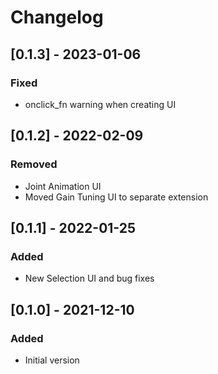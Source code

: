 # Changelog

## [0.1.3] - 2023-01-06
### Fixed
- onclick_fn warning when creating UI

## [0.1.2] - 2022-02-09

### Removed
- Joint Animation UI
- Moved Gain Tuning UI to separate extension

## [0.1.1] - 2022-01-25

### Added
- New Selection UI and bug fixes

## [0.1.0] - 2021-12-10

### Added
- Initial version
